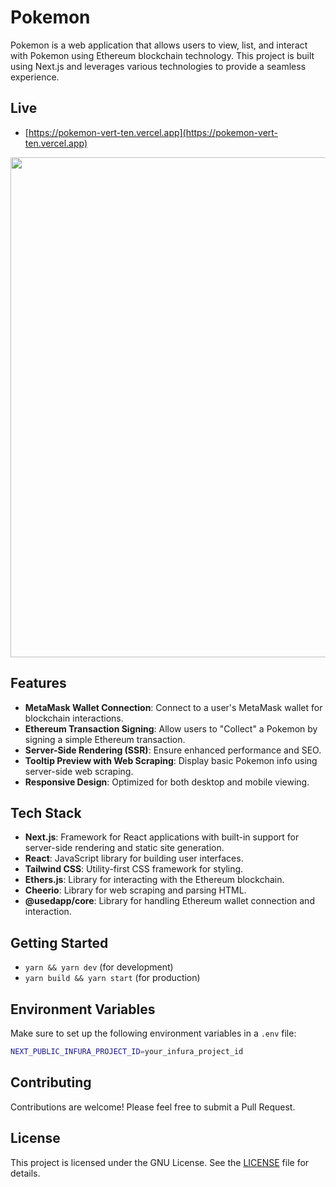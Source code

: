 # Pokemon

Pokemon is a web application that allows users to view, list, and interact with Pokemon using Ethereum blockchain technology. This project is built using Next.js and leverages various technologies to provide a seamless experience.

## Live

- [https://pokemon-vert-ten.vercel.app](https://pokemon-vert-ten.vercel.app)

<img width="800" src="https://github.com/tukwan/pokemon/assets/7630720/51ae50ce-e109-4d07-a5c2-33dd52373cf5">

## Features

- **MetaMask Wallet Connection**: Connect to a user's MetaMask wallet for blockchain interactions.
- **Ethereum Transaction Signing**: Allow users to "Collect" a Pokemon by signing a simple Ethereum transaction.
- **Server-Side Rendering (SSR)**: Ensure enhanced performance and SEO.
- **Tooltip Preview with Web Scraping**: Display basic Pokemon info using server-side web scraping.
- **Responsive Design**: Optimized for both desktop and mobile viewing.

## Tech Stack

- **Next.js**: Framework for React applications with built-in support for server-side rendering and static site generation.
- **React**: JavaScript library for building user interfaces.
- **Tailwind CSS**: Utility-first CSS framework for styling.
- **Ethers.js**: Library for interacting with the Ethereum blockchain.
- **Cheerio**: Library for web scraping and parsing HTML.
- **@usedapp/core**: Library for handling Ethereum wallet connection and interaction.

## Getting Started

- `yarn && yarn dev` (for development)
- `yarn build && yarn start` (for production)

## Environment Variables

Make sure to set up the following environment variables in a `.env` file:

```sh
NEXT_PUBLIC_INFURA_PROJECT_ID=your_infura_project_id
```

## Contributing

Contributions are welcome! Please feel free to submit a Pull Request.

## License

This project is licensed under the GNU License. See the [LICENSE](LICENSE) file for details.
